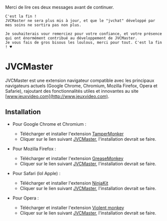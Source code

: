 Merci de lire ces deux messages avant de continuer.
    
    C'est la fin !
    JVCMaster ne sera plus mis à jour, et que le "jvchat" développé par mes soins ne sortira pas non plus.
    
    Je souhaiterais vour remerciez pour votre confiance, et votre présence qui ont énormément contribué au développement de JVCMaster.
    Je vous fais de gros bisous les loulous, merci pour tout. C'est la fin ! ♥
    
JVCMaster
=========

JVCMaster est une extension navigateur compatible avec les principaux navigateurs actuels (Google Chrome, Chromium, Mozilla Firefox, Opera et Safarie), rajoutant des fonctionnalités utiles et innovantes au site [www.jeuxvideo.com](http://www.jeuxvideo.com).

Installation
------------

* Pour Google Chrome et Chromium :

    - Télécharger et installer l'extension [TamperMonker](https://chrome.google.com/webstore/detail/dhdgffkkebhmkfjojejmpbldmpobfkfo)
    - Cliquer sur le lien suivant [JVCMaster](https://github.com/Kocal/JVCMaster/raw/master/JVCMaster.user.js), l'installation devrait se faire.
    
* Pour Mozilla Firefox :

    - Télécharger et installer l'extension [GreaseMonkey](https://addons.mozilla.org/fr/firefox/addon/greasemonkey/)
    - Cliquer sur le lien suivant [JVCMaster](https://github.com/Kocal/JVCMaster/raw/master/JVCMaster.user.js), l'installation devrait se faire.
    
* Pour Safari (lol Apple) :

    - Télécharger et installer l'extension [NinjaKit](http://mac.softpedia.com/get/Internet-Utilities/NinjaKit-for-Safari.shtml)
    - Cliquer sur le lien suivant [JVCMaster](https://github.com/Kocal/JVCMaster/raw/master/JVCMaster.user.js), l'installation devrait se faire.
     
* Pour Opera :
    - Télécharger et installer l'extension [Violent monkey](https://addons.opera.com/fr/extensions/details/violent-monkey/?display=en)
    - Cliquer sur le lien suivant [JVCMaster](https://github.com/Kocal/JVCMaster/raw/master/JVCMaster.user.js), l'installation devrait se faire.
